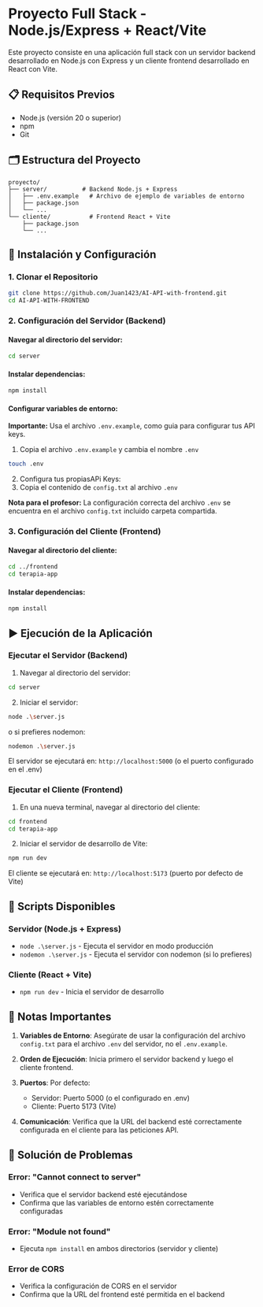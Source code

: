 # Proyecto Full Stack - Node.js/Express + React/Vite

Este proyecto consiste en una aplicación full stack con un servidor backend desarrollado en Node.js con Express y un cliente frontend desarrollado en React con Vite.

## 📋 Requisitos Previos

- Node.js (versión 20 o superior)
- npm 
- Git

## 🗂️ Estructura del Proyecto

```
proyecto/
├── server/          # Backend Node.js + Express
│   ├── .env.example   # Archivo de ejemplo de variables de entorno
│   ├── package.json
│   └── ...
└── cliente/           # Frontend React + Vite
    ├── package.json
    └── ...

```

## 🚀 Instalación y Configuración

### 1. Clonar el Repositorio

```bash
git clone https://github.com/Juan1423/AI-API-with-frontend.git
cd AI-API-WITH-FRONTEND
```

### 2. Configuración del Servidor (Backend)

#### Navegar al directorio del servidor:
```bash
cd server
```

#### Instalar dependencias:
```bash
npm install
```

#### Configurar variables de entorno:

**Importante:** Usa el archivo `.env.example`, como guia para configurar tus API keys.

1. Copia el archivo `.env.example` y cambia el nombre `.env` 
```bash
touch .env
```
2. Configura tus propiasAPi Keys:
3. Copia el contenido de `config.txt` al archivo `.env`

**Nota para el profesor:** La configuración correcta del archivo `.env` se encuentra en el archivo `config.txt` incluido carpeta compartida.

### 3. Configuración del Cliente (Frontend)

#### Navegar al directorio del cliente:
```bash
cd ../frontend
cd terapia-app
```

#### Instalar dependencias:
```bash
npm install
```

## ▶️ Ejecución de la Aplicación

### Ejecutar el Servidor (Backend)

1. Navegar al directorio del servidor:
```bash
cd server
```

2. Iniciar el servidor:
```bash
node .\server.js
```
o si prefieres nodemon:
```bash
nodemon .\server.js
```

El servidor se ejecutará en: `http://localhost:5000` (o el puerto configurado en el .env)

### Ejecutar el Cliente (Frontend)

1. En una nueva terminal, navegar al directorio del cliente:
```bash
cd frontend
cd terapia-app
```

2. Iniciar el servidor de desarrollo de Vite:
```bash
npm run dev
```

El cliente se ejecutará en: `http://localhost:5173` (puerto por defecto de Vite)

## 🔧 Scripts Disponibles

### Servidor (Node.js + Express)
- `node .\server.js` - Ejecuta el servidor en modo producción
- `nodemon .\server.js` - Ejecuta el servidor con nodemon (si lo prefieres)

### Cliente (React + Vite)
- `npm run dev` - Inicia el servidor de desarrollo

## 📝 Notas Importantes

1. **Variables de Entorno**: Asegúrate de usar la configuración del archivo `config.txt` para el archivo `.env` del servidor, no el `.env.example`.

2. **Orden de Ejecución**: Inicia primero el servidor backend y luego el cliente frontend.

3. **Puertos**: Por defecto:
   - Servidor: Puerto 5000 (o el configurado en .env)
   - Cliente: Puerto 5173 (Vite)

4. **Comunicación**: Verifica que la URL del backend esté correctamente configurada en el cliente para las peticiones API.

## 🐛 Solución de Problemas

### Error: "Cannot connect to server"
- Verifica que el servidor backend esté ejecutándose
- Confirma que las variables de entorno estén correctamente configuradas

### Error: "Module not found"
- Ejecuta `npm install` en ambos directorios (servidor y cliente)

### Error de CORS
- Verifica la configuración de CORS en el servidor
- Confirma que la URL del frontend esté permitida en el backend